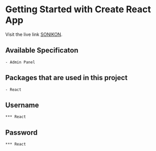 # Getting Started with Create React App

Visit the live link [SONIKON](https://github.com/johirhaquedipok).

## Available Specificaton

    - Admin Panel

## Packages that are used in this project

    - React

## Username

    *** React

## Password

    *** React
